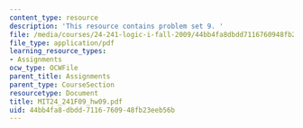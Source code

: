 ```yaml
---
content_type: resource
description: 'This resource contains problem set 9. '
file: /media/courses/24-241-logic-i-fall-2009/44bb4fa8dbdd7116760948fb23eeb56b_MIT24_241F09_hw09.pdf
file_type: application/pdf
learning_resource_types:
- Assignments
ocw_type: OCWFile
parent_title: Assignments
parent_type: CourseSection
resourcetype: Document
title: MIT24_241F09_hw09.pdf
uid: 44bb4fa8-dbdd-7116-7609-48fb23eeb56b
---
```

